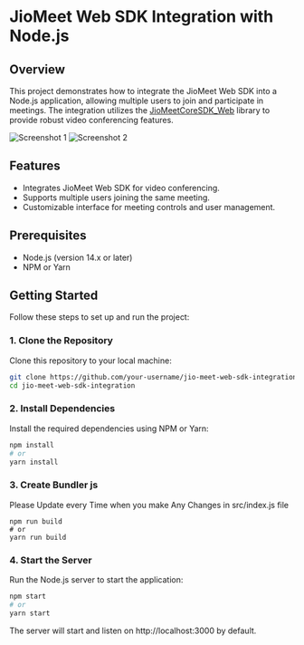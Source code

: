 # JioMeet Web SDK Integration with Node.js

## Overview

This project demonstrates how to integrate the JioMeet Web SDK into a Node.js application, allowing multiple users to join and participate in meetings. The integration utilizes the [JioMeetCoreSDK_Web](https://github.com/JioMeet/JioMeetCoreSDK_Web) library to provide robust video conferencing features.

![Screenshot 1](https://i.postimg.cc/XJ9NHC7d/image.png)
![Screenshot 2](https://i.postimg.cc/4dKGqhfB/image.png)

## Features

- Integrates JioMeet Web SDK for video conferencing.
- Supports multiple users joining the same meeting.
- Customizable interface for meeting controls and user management.

## Prerequisites

- Node.js (version 14.x or later)
- NPM or Yarn

## Getting Started

Follow these steps to set up and run the project:

### 1. Clone the Repository

Clone this repository to your local machine:

```bash
git clone https://github.com/your-username/jio-meet-web-sdk-integration.git
cd jio-meet-web-sdk-integration
```
### 2. Install Dependencies

Install the required dependencies using NPM or Yarn:

```bash
npm install
# or
yarn install
```

### 3. Create Bundler js

Please Update every Time when you make Any Changes in src/index.js file

```base
npm run build
# or
yarn run build
```
### 4. Start the Server

Run the Node.js server to start the application:

```bash
npm start
# or
yarn start
```
The server will start and listen on http://localhost:3000 by default.

